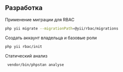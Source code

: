 
## Разработка

Применение миграции для RBAC
```bash
php yii migrate --migrationPath=@yii/rbac/migrations
```

Создать аккаунт владельца и базовые роли
```bash
php yii rbac/init
```

Статический анализ
```bash
 vendor/bin/phpstan analyse
```
